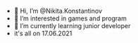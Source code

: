 - 👋 Hi, I’m @Nikita.Konstantinov
- 👀 I’m interested in games and program
- 🌱 I’m currently learning junior developer
-  it's all on 17.06.2021
